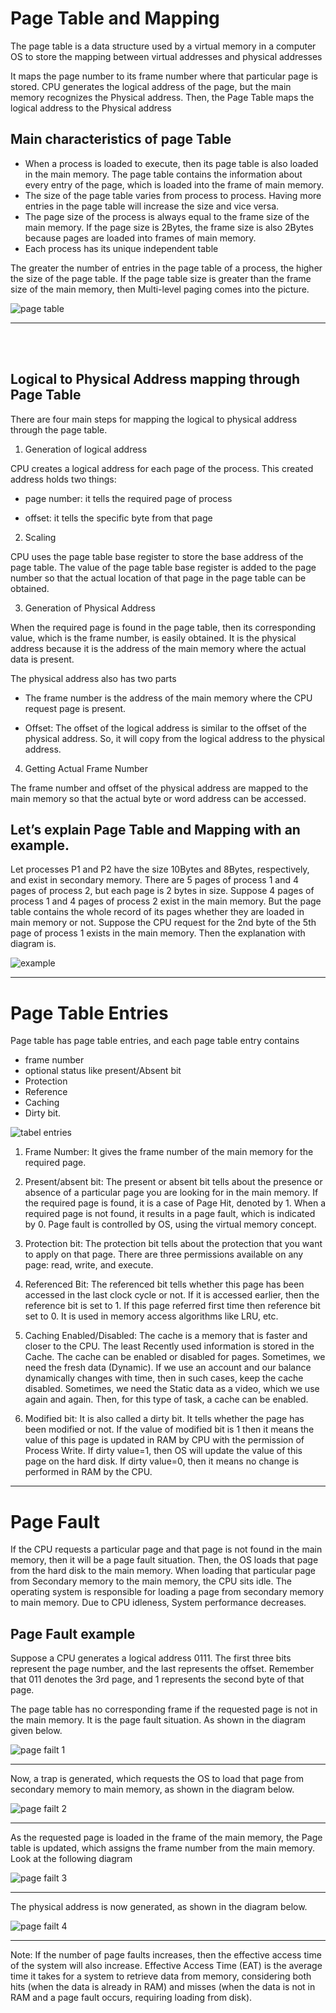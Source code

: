 # Page Table and Mapping

The page table is a data structure used by a virtual memory in a computer OS to store the mapping between virtual addresses and physical addresses

It maps the page number to its frame number where that particular page is stored. CPU generates the logical address of the page, but the main memory recognizes the Physical address. Then, the Page Table maps the logical address to the Physical address

## Main characteristics of page Table

- When a process is loaded to execute, then its page table is also loaded in the main memory. The page table contains the information about every entry of the page, which is loaded into the frame of main memory.
- The size of the page table varies from process to process. Having more entries in the page table will increase the size and vice versa.
- The page size of the process is always equal to the frame size of the main memory. If the page size is 2Bytes, the frame size is also 2Bytes because pages are loaded into frames of main memory.
- Each process has its unique independent table

The greater the number of entries in the page table of a process, the higher the size of the page table. If the page table size is greater than the frame size of the main memory, then Multi-level paging comes into the picture.

![page table](https://sf.ezoiccdn.com/ezoimgfmt/cstaleem.com/wp-content/uploads/2020/05/Page-table-in-operating-system.jpg?ezimgfmt=rs:730x345/rscb1/ng:webp/ngcb1)

---

<br>
<br>

## Logical to Physical Address mapping through Page Table

There are four main steps for mapping the logical to physical address through the page table.

1. Generation of logical address

CPU creates a logical address for each page of the process. This created address holds two things:

- page number: it tells the required page of process

- offset: it tells the specific byte from that page

2. Scaling

CPU uses the page table base register to store the base address of the page table. The value of the page table base register is added to the page number so that the actual location of that page in the page table can be obtained.

3. Generation of Physical Address

When the required page is found in the page table, then its corresponding value, which is the frame number, is easily obtained. It is the physical address because it is the address of the main memory where the actual data is present.

The physical address also has two parts

- The frame number is the address of the main memory where the CPU request page is present.

- Offset: The offset of the logical address is similar to the offset of the physical address. So, it will copy from the logical address to the physical address.

4. Getting Actual Frame Number

The frame number and offset of the physical address are mapped to the main memory so that the actual byte or word address can be accessed.

## Let’s explain Page Table and Mapping with an example.

Let processes P1 and P2 have the size 10Bytes and 8Bytes, respectively, and exist in secondary memory. There are 5 pages of process 1 and 4 pages of process 2, but each page is 2 bytes in size. Suppose 4 pages of process 1 and 4 pages of process 2 exist in the main memory. But the page table contains the whole record of its pages whether they are loaded in main memory or not. Suppose the CPU request for the 2nd byte of the 5th page of process 1 exists in the main memory. Then the explanation with diagram is.

![example](https://sf.ezoiccdn.com/ezoimgfmt/cstaleem.com/wp-content/uploads/2020/05/Mapping-through-page-table-in-operating-system.jpg?ezimgfmt=rs:730x437/rscb1/ng:webp/ngcb1)

---

# Page Table Entries

Page table has page table entries, and each page table entry contains

- frame number
- optional status like present/Absent bit
- Protection
- Reference
- Caching
- Dirty bit.

![tabel entries](https://sf.ezoiccdn.com/ezoimgfmt/cstaleem.com/wp-content/uploads/2020/05/Page-Table-Entries.jpg?ezimgfmt=rs:596x206/rscb1/ng:webp/ngcb1)

1. Frame Number:
   It gives the frame number of the main memory for the required page.

2. Present/absent bit:
   The present or absent bit tells about the presence or absence of a particular page you are looking for in the main memory. If the required page is found, it is a case of Page Hit, denoted by 1. When a required page is not found, it results in a page fault, which is indicated by 0. Page fault is controlled by OS, using the virtual memory concept.

3. Protection bit:
   The protection bit tells about the protection that you want to apply on that page. There are three permissions available on any page: read, write, and execute.

4. Referenced Bit:
   The referenced bit tells whether this page has been accessed in the last clock cycle or not. If it is accessed earlier, then the reference bit is set to 1. If this page referred first time then reference bit set to 0. It is used in memory access algorithms like LRU, etc.

5. Caching Enabled/Disabled:
   The cache is a memory that is faster and closer to the CPU. The least Recently used information is stored in the Cache. The cache can be enabled or disabled for pages.
   Sometimes, we need the fresh data (Dynamic). If we use an account and our balance dynamically changes with time, then in such cases, keep the cache disabled.
   Sometimes, we need the Static data as a video, which we use again and again. Then, for this type of task, a cache can be enabled.

6. Modified bit:
   It is also called a dirty bit. It tells whether the page has been modified or not. If the value of modified bit is 1 then it means the value of this page is updated in RAM by CPU with the permission of Process Write. If dirty value=1, then OS will update the value of this page on the hard disk. If dirty value=0, then it means no change is performed in RAM by the CPU.

---

# Page Fault

If the CPU requests a particular page and that page is not found in the main memory, then it will be a page fault situation. Then, the OS loads that page from the hard disk to the main memory. When loading that particular page from Secondary memory to the main memory, the CPU sits idle. The operating system is responsible for loading a page from secondary memory to main memory. Due to CPU idleness, System performance decreases.

## Page Fault example

Suppose a CPU generates a logical address 0111. The first three bits represent the page number, and the last represents the offset. Remember that 011 denotes the 3rd page, and 1 represents the second byte of that page.

The page table has no corresponding frame if the requested page is not in the main memory. It is the page fault situation. As shown in the diagram given below.

![page failt 1](https://sf.ezoiccdn.com/ezoimgfmt/cstaleem.com/wp-content/uploads/2020/05/example-of-page-fault-in-operating-system-STEP-1.jpg?ezimgfmt=rs:730x448/rscb1/ng:webp/ngcb1)

---

Now, a trap is generated, which requests the OS to load that page from secondary memory to main memory, as shown in the diagram below.

![page failt 2](https://sf.ezoiccdn.com/ezoimgfmt/cstaleem.com/wp-content/uploads/2020/05/example-of-page-fault-in-operating-system-STEP-2.jpg?ezimgfmt=rs:730x448/rscb1/ng:webp/ngcb1)

---

As the requested page is loaded in the frame of the main memory, the Page table is updated, which assigns the frame number from the main memory. Look at the following diagram

![page failt 3](https://sf.ezoiccdn.com/ezoimgfmt/cstaleem.com/wp-content/uploads/2020/05/example-of-page-fault-in-operating-system-STEP-3.jpg?ezimgfmt=rs:730x448/rscb1/ng:webp/ngcb1)

---

The physical address is now generated, as shown in the diagram below.

![page failt 4](https://sf.ezoiccdn.com/ezoimgfmt/cstaleem.com/wp-content/uploads/2020/05/example-of-page-fault-in-operating-system-STEP-4.jpg?ezimgfmt=rs:730x448/rscb1/ng:webp/ngcb1)

---

Note: If the number of page faults increases, then the effective access time of the system will also increase.
Effective Access Time (EAT) is the average time it takes for a system to retrieve data from memory, considering both hits (when the data is already in RAM) and misses (when the data is not in RAM and a page fault occurs, requiring loading from disk).
